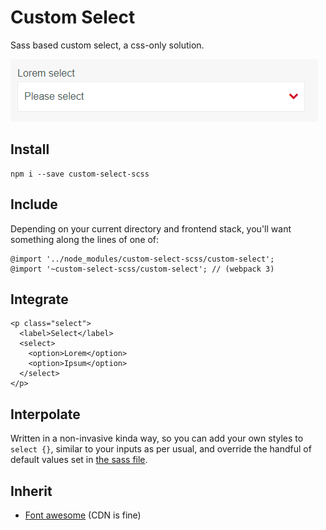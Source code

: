# Custom Select

Sass based custom select, a css-only solution.

![Funky](posterity/custom-select.png)

## Install

    npm i --save custom-select-scss

## Include

Depending on your current directory and frontend stack, you'll want something along the lines of one of:

    @import '../node_modules/custom-select-scss/custom-select';
    @import '~custom-select-scss/custom-select'; // (webpack 3)

## Integrate

    <p class="select">
      <label>Select</label>
      <select>
        <option>Lorem</option>
        <option>Ipsum</option>
      </select>
    </p>

## Interpolate

Written in a non-invasive kinda way, so you can add your own styles to `select {}`, similar to your inputs as per usual, and override the handful of default values set in [the sass file](https://github.com/entozoon/custom-select-scss/blob/master/custom-select.scss).

## Inherit

- [Font awesome](https://github.com/FortAwesome/Font-Awesome/) (CDN is fine)
